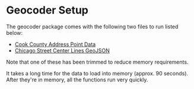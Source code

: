 # Geocoder Setup

The geocoder package comes with the following two files to run listed below:
* [Cook County Address Point Data](https://hub-cookcountyil.opendata.arcgis.com/datasets/5ec856ded93e4f85b3f6e1bc027a2472_0/about)
* [Chicago Street Center Lines GeoJSON](https://data.cityofchicago.org/Transportation/Street-Center-Lines/6imu-meau)

Note that one of these has been trimmed to reduce memory requirements.

It takes a long time for the data to load into memory (approx. 90 seconds). After they're in memory, all the functions run very quickly.
